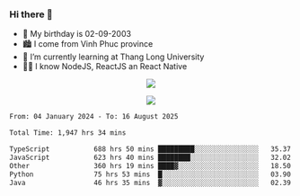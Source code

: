 ### Hi there 👋
- 🎂 My birthday is 02-09-2003
- 🏙️ I come from Vinh Phuc province
- 🌱 I’m currently learning at Thang Long University
- 🧑‍💻 I know NodeJS, ReactJS an React Native
<p align="center"><img src="https://github-readme-stats.vercel.app/api?username=tmquang0209&show_icons=true&theme=gradient"></p>
<p align="center"><img src="https://github-readme-stats.vercel.app/api/top-langs/?username=tmquang0209&hide=scss,css&langs_count=10"></p>
<!--START_SECTION:waka-->

```txt
From: 04 January 2024 - To: 16 August 2025

Total Time: 1,947 hrs 34 mins

TypeScript           688 hrs 50 mins █████████░░░░░░░░░░░░░░░░   35.37 %
JavaScript           623 hrs 40 mins ████████░░░░░░░░░░░░░░░░░   32.02 %
Other                360 hrs 19 mins ████▓░░░░░░░░░░░░░░░░░░░░   18.50 %
Python               75 hrs 53 mins  █░░░░░░░░░░░░░░░░░░░░░░░░   03.90 %
Java                 46 hrs 35 mins  ▓░░░░░░░░░░░░░░░░░░░░░░░░   02.39 %
```

<!--END_SECTION:waka-->
